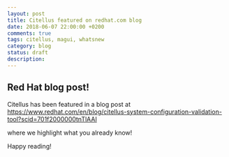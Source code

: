 ```yaml
---
layout: post
title: Citellus featured on redhat.com blog
date: 2018-06-07 22:00:00 +0200
comments: true
tags: citellus, magui, whatsnew
category: blog
status: draft
description:
---
```

## Red Hat blog post!

Citellus has been featured in a blog post at <https://www.redhat.com/en/blog/citellus-system-configuration-validation-tool?scid=701f2000000tnTlAAI>

where we highlight what you already know!

Happy reading!
